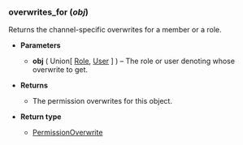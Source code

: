 ### overwrites_for (*obj*) [](https://discordpy.readthedocs.io/en/v1.7.3/api.html#discord.abc.GuildChannel.overwrites_for)

Returns the channel-specific overwrites for a member or a role.

- **Parameters**

	- **obj** ( Union\[ [Role](discord/Discord%20Models/Role/Role), [User](discord/Discord%20Models/User/User) ] ) – The role or user denoting whose overwrite to get.

- **Returns**

	- The permission overwrites for this object.

- **Return type**

	- [PermissionOverwrite](discord/Data%20Classes/PermissionOverwrite/PermissionOverwrite)

